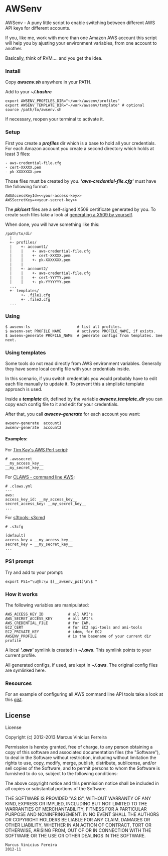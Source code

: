 AWSenv
======

AWSenv - A puny little script to enable switching between different AWS API keys
for different accounts.


If you, like me, work with more than one Amazon AWS account this script will help
you by ajusting your environment variables, from one account to another.


Basically, think of RVM.... and you get the idea.


### Install

Copy _**awsenv.sh**_ anywhere in your PATH.

Add to your _**~/.bashrc**_

    export AWSENV_PROFILES_DIR="~/work/awsenv/profiles"
    export AWSENV_TEMPLATE_DIR="~/work/awsenv/template" # optional
    source /path/to/awsenv.sh


If necessary, reopen your terminal to activate it.


### Setup

First you create a *__profiles__* dir which is a base to hold all your credentials.
For each Amazon account you create a second directory which holds at least 3 files:

    - aws-credential-file.cfg
    - cert-XXXXX.pem
    - pk-XXXXXXX.pem


Those files must be created by you. *__'aws-credential-file.cfg'__* must have the
following format:


    AWSAccessKeyId=<<your-access-key>>
    AWSSecretKey=<<your-secret-key>>


The *__pk/cert__* files are a self-signed X509 certificate generated by you. To
create such files take a look at [generating a X509 by yourself]().


When done, you will have something like this:


    /path/to/dir
      |
      +- profiles/
      |    +- account1/
      |    |    +- aws-credential-file.cfg
      |    |    +- cert-XXXXX.pem
      |    |    +- pk-XXXXXXX.pem
      |    |
      |    +- account2/
      |    |    +- aws-credential-file.cfg
      |    |    +- cert-YYYYY.pem
      |    |    +- pk-YYYYYYY.pem
      ...
      +- templates/
           +- .file1.cfg
           +- .file2.cfg
      ...


### Using

    $ awsenv-ls                     # list all profiles.
    $ awsenv-set PROFILE_NAME       # activate PROFILE_NAME, if exists.
    $ awsenv-generate PROFILE_NAME  # generate configs from templates. See next.



### Using templates

Some tools do not read directly from AWS environment variables. Generally they
have some local config file with your credentials inside.

In this scenario, if you switch credentials you would probably have to edit each
file manually to update it. To prevent this a simplistic template approach is
used.

Inside a *__template__* dir, defined by the variable *__awsenv_template_dir__*
you can copy each config file to it and edit for your credentials.

After that, you call *__awsenv-generate__* for each account you want:


    awsenv-generate  account1
    awsenv-generate  account2


#### Examples:

For [Tim Kay's AWS Perl script](http://timkay.com/aws/):

    # .awssecret
    __my_access_key__
    __my_secret_key__



For [CLAWS - command line AWS](https://github.com/wbailey/claws):

    # .claws.yml
    ---
    aws:
    access_key_id: __my_access_key__
    secret_access_key: __my_secret_key__
    ...



For [s3tools: s3cmd](http://s3tools.org/s3cmd)

    # .s3cfg

    [default]
    access_key = __my_access_key__
    secret_key = __my_secret_key__
    ...


### PS1 prompt


Try and add to your prompt:

    export PS1="\u@h:\w $(__awsenv_ps1)\n\$ "



### How it works


The following variables are manipulated:


    AWS_ACCESS_KEY_ID           # all API's
    AWS_SECRET_ACCESS_KEY       # all API's
    AWS_CREDENTIAL_FILE         # for IAM.
    EC2_CERT                    # for EC2 api-tools and ami-tools
    EC2_PRIVATE_KEY             # idem, for EC2
    AWSENV_PROFILE              # is the basename of your current dir profile


A local *__'.aws'__* symlink is created in *__~/.aws__*. This symlink points
to your current profile.

All generated configs, if used, are kept in *__~/.aws__*. The original config
files are symlinked here.


### Resources


For an example of configuring all AWS command line API tools take a look at
this [gist](https://gist.github.com/4177779).



## License

License

Copyright (c) 2012-2013 Marcus Vinicius Ferreira

Permission is hereby granted, free of charge, to any person obtaining a copy of
this software and associated documentation files (the "Software"), to deal in
the Software without restriction, including without limitation the rights to
use, copy, modify, merge, publish, distribute, sublicense, and/or sell copies
of the Software, and to permit persons to whom the Software is furnished to do
so, subject to the following conditions:

The above copyright notice and this permission notice shall be included in all
copies or substantial portions of the Software.

THE SOFTWARE IS PROVIDED "AS IS", WITHOUT WARRANTY OF ANY KIND, EXPRESS OR
IMPLIED, INCLUDING BUT NOT LIMITED TO THE WARRANTIES OF MERCHANTABILITY,
FITNESS FOR A PARTICULAR PURPOSE AND NONINFRINGEMENT. IN NO EVENT SHALL THE
AUTHORS OR COPYRIGHT HOLDERS BE LIABLE FOR ANY CLAIM, DAMAGES OR OTHER
LIABILITY, WHETHER IN AN ACTION OF CONTRACT, TORT OR OTHERWISE, ARISING FROM,
OUT OF OR IN CONNECTION WITH THE SOFTWARE OR THE USE OR OTHER DEALINGS IN THE
SOFTWARE.


    Marcus Vinicius Fereira
    2012-11

